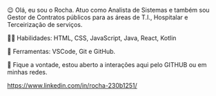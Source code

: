 😉 Olá, eu sou o Rocha. Atuo como Analista de Sistemas e também sou Gestor de Contratos públicos para as áreas de T.I., Hospitalar e Terceirização de serviços.

🐱‍💻 Habilidades: HTML, CSS, JavaScript, Java, React, Kotlin

🧯  Ferramentas: VSCode, Git e GitHub.

🦾 Fique a vontade, estou aberto a interações aqui pelo GITHUB ou em minhas redes.

https://www.linkedin.com/in/rocha-230b1251/
